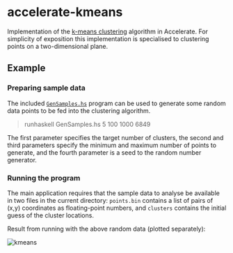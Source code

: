 accelerate-kmeans
=================

Implementation of the [k-means clustering][kmeans-wiki] algorithm in Accelerate.
For simplicity of exposition this implementation is specialised to clustering
points on a two-dimensional plane.

Example
-------

### Preparing sample data

The included [`GenSamples.hs`][GenSamples.hs] program can be used to generate
some random data points to be fed into the clustering algorithm.

> runhaskell GenSamples.hs 5 100 1000 6849

The first parameter specifies the target number of clusters, the second and
third parameters specify the minimum and maximum number of points to generate,
and the fourth parameter is a seed to the random number generator.


### Running the program

The main application requires that the sample data to analyse be available in
two files in the current directory: `points.bin` contains a list of pairs of
(x,y) coordinates as floating-point numbers, and `clusters` contains the initial
guess of the cluster locations.

Result from running with the above random data (plotted separately):

![kmeans][kmeans-img]


  [kmeans-wiki]:            https://en.wikipedia.org/wiki/K-means_clustering
  [kmeans-img]:             https://github.com/AccelerateHS/accelerate-examples/raw/master/samples/kmeans.png
  [GenSamples.hs]:          https://github.com/AccelerateHS/accelerate-examples/blob/master/examples/kmeans/GenSamples.hs


